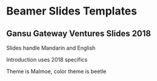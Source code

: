 # Beamer Slides Templates

## Gansu Gateway Ventures Slides 2018

Slides handle Mandarin and English

Introduction uses 2018 specifics

Theme is Malmoe, color theme is beetle
